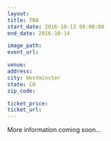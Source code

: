 ```yaml
---
layout:
title: TBA
start_date: 2016-10-13 09:00:00
end_date: 2016-10-14

image_path: 
event_url: 

venue:
address:
city: Westminster
state: CO
zip_code:

ticket_price: 
ticket_url: 
---
```

More information coming soon...